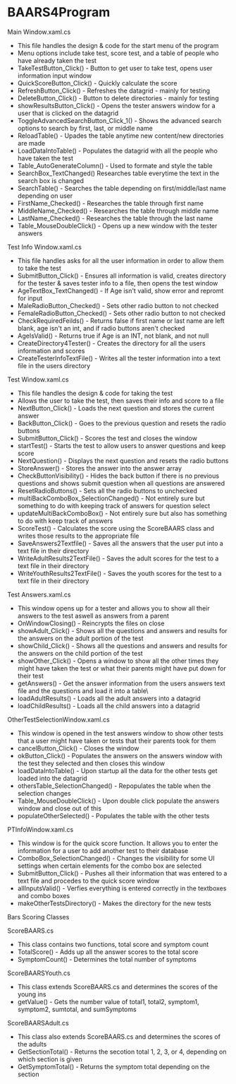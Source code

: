 # BAARS4Program

Main Window.xaml.cs
- This file handles the design & code for the start menu of the program
- Menu options include take test, score test, and a table of people who have already taken the test
- TakeTestButton_Click() - Button to get user to take test, opens user information input window
- QuickScoreButton_Click() - Quickly calculate the score
- RefreshButton_Click() - Refreshes the datagrid - mainly for testing
- DeleteButton_Click() - Button to delete directories - mainly for testing
- showResultsButton_Click() - Opens the tester answers window for a user that is clicked on the datagrid
- ToggleAdvancedSearchButton_Click_1() - Shows the advanced search options to search by first, last, or middle name
- ReloadTable() - Upades the table anytime new content/new directories are made
- LoadDataIntoTable() - Populates the datagrid with all the people who have taken the test
- Table_AutoGenerateColumn() - Used to formate and style the table
- SearchBox_TextChanged() Researches table everytime the text in the search box is changed
- SearchTable() - Searches the table depending on first/middle/last name depending on user
- FirstName_Checked() - Researches the table through first name
- MiddleName_Checked() - Researches the table through middle name
- LastName_Checked() - Researches the table through the last name 
- Table_MouseDoubleClick() - Opens up a new window with the tester answers

Test Info Window.xaml.cs
- This file handles asks for all the user information in order to allow them to take the test
- SubmitButton_Click() - Ensures all information is valid, creates directory for the tester & saves tester info to a file, then opens the test window
- AgeTextBox_TextChanged() - If Age isn't valid, show error and repromt for input
- MaleRadioButton_Checked() - Sets other radio button to not checked
- FemaleRadioButton_Checked() - Sets other radio button to not checked
- CheckRequiredFeilds() - Returns false if first name or last name are left blank, age isn't an int, and if radio buttons aren't checked
- AgeIsValid() - Returns true if Age is an INT, not blank, and not null
- CreateDirectory4Tester() - Creates the directory for all the users information and scores
- CreateTesterInfoTextFile() - Writes all the tester information into a text file in the users directory

Test Window.xaml.cs
- This file handles the design & code for taking the test
- Allows the user to take the test, then saves their info and score to a file
- NextButton_Click() - Loads the next question and stores the current answer 
- BackButton_Click() - Goes to the previous question and resets the radio buttons
- SubmitButton_Click() - Scores the test and closes the window
- startTest() - Starts the test to allow users to answer questions and keep score
- NextQuestion() - Displays the next question and resets the radio buttons
- StoreAnswer() - Stores the answer into the answer array
- CheckButtonVisibility() - Hides the back button if there is no previous questions and shows submit question when all questions are answered
- ResetRadioButtons() - Sets all the radio buttons to unchecked
- multiBackComboBox_SelectionChanged() - Not entirely sure but something to do with keeping track of answers for question select
- updateMultiBackComboBox() - Not entirely sure but also has something to do with keep track of answers
- ScoreTest() - Calculates the score using the ScoreBAARS class and writes those results to the appropriate file
- SaveAnswers2Textfile() - Saves all the answers that the user put into a text file in their directory
- WriteAdultResults2TextFile() - Saves the adult scores for the test to a text file in their directory
- WriteYouthResults2TextFile() - Saves the youth scores for the test to a text file in their directory

Test Answers.xaml.cs
- This window opens up for a tester and allows you to show all their answers to the test aswell as answers from a parent
- OnWindowClosing() - Reincrypts the files on close
- showAdult_Click() - Shows all the questions and answers and results for the answers on the adult portion of the test
- showChild_Click() - Shows all the questions and answers and results for the answers on the child portion of the test
- showOther_Click() - Opens a window to show all the other times they might have taken the test or what their parents might have put down for their test
- getAnswers() - Get the answer information from the users answers text file and the questions and load it into a table\
- loadAdultResults() - Loads all the adult answers into a datagrid
- loadChildResults() - Loads all the child answers into a datagrid

OtherTestSelectionWindow.xaml.cs
- This window is opened in the test answers window to show other tests that a user might have taken or tests that their parents took for them 
- cancelButton_Click() - Closes the window
- okButton_Click() - Populates the answers on the answers window with the test they selected and then closes this window
- loadDataIntoTable() - Upon startup all the data for the other tests get loaded into the datagrid
- othersTable_SelectionChanged() - Repopulates the table when the selection changes
- Table_MouseDoubleClick() - Upon double click populate the answers window and close out of this
- populateOtherSelected() - Populates the table with the other tests

PTInfoWindow.xaml.cs
- This window is for the quick score function. It allows you to enter the information for a user to add another test to their database
- ComboBox_SelectionChanged() - Changes the visibility for some UI settings when certain elements for the combo box are selected
- SubmitButton_Click() - Pushes all their information that was entered to a text file and procedes to the quick score window
- allInputsValid() - Verfies everything is entered correctly in the textboxes and combo boxes
- makeOtherTestsDirectory() - Makes the directory for the new tests

Bars Scoring Classes

ScoreBAARS.cs
- This class contains two functions, total score and symptom count
- TotalScore() - Adds up all the answer scores to the total score
- SymptomCount() - Determines the total number of symptoms

ScoreBAARSYouth.cs
- This class extends ScoreBAARS.cs and determines the scores of the young ins
- getValue() - Gets the number value of total1, total2, symptom1, symptom2, sumtotal, and sumSymptoms

ScoreBAARSAdult.cs
- This class also extends ScoreBAARS.cs and determines the scores of the adults
- GetSectionTotal() - Returns the secotion total 1, 2, 3, or 4, depending on which section is given
- GetSymptomTotal() - Returns the symptom total depending on the section
